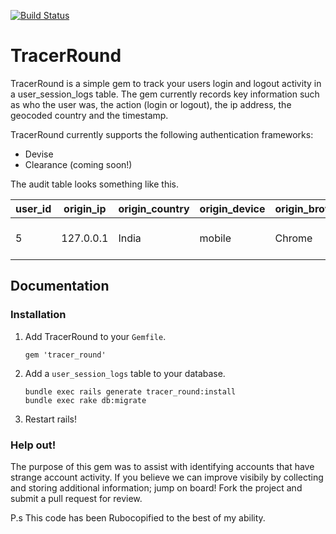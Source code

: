 [![Build Status](https://travis-ci.org/Oneflare/tracer_round.svg?branch=master)](https://travis-ci.org/Oneflare/tracer_round)
# TracerRound

TracerRound is a simple gem to track your users login and logout activity in a user_session_logs table. The gem currently records key information such as who the user was, the action (login or logout), the ip address, the geocoded country and the timestamp.

TracerRound currently supports the following authentication frameworks:
- Devise
- Clearance (coming soon!)

The audit table looks something like this.

| user_id        | origin_ip         | origin_country    | origin_device  | origin_browser | action        | created_at
| -------------- | -------------     | -------------     | -------------  | -------------  | ------------- | -------------
| 5              | 127.0.0.1         | India             | mobile         | Chrome         | login         | 2016-01-01 12:00:00


## Documentation

### Installation

1. Add TracerRound to your `Gemfile`.

    `gem 'tracer_round'`

1. Add a `user_session_logs` table to your database.

    ```
    bundle exec rails generate tracer_round:install
    bundle exec rake db:migrate
    ```

1. Restart rails!

### Help out!

The purpose of this gem was to assist with identifying accounts that have strange account activity. If you believe we can improve visibily by collecting and storing additional information; jump on board! Fork the project and submit a pull request for review.

P.s This code has been Rubocopified to the best of my ability.
